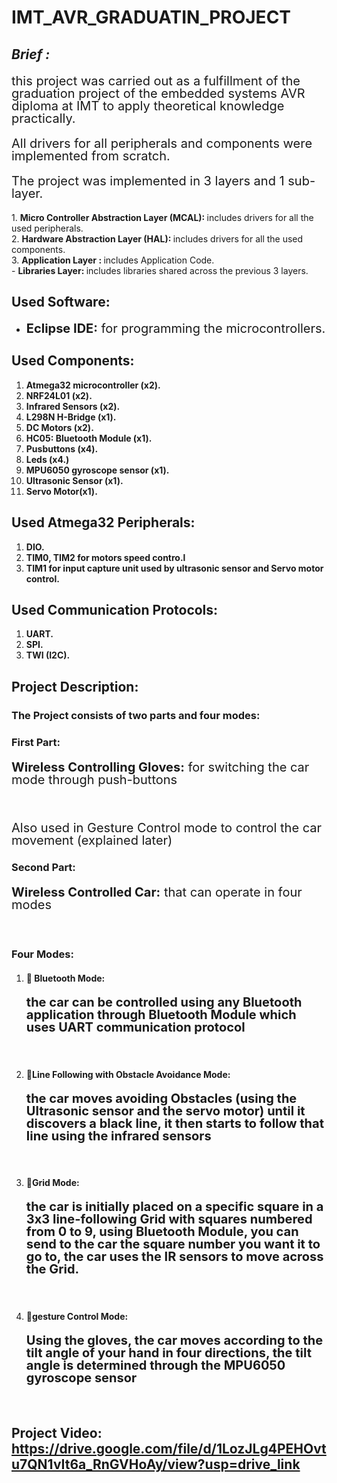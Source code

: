 # IMT_AVR_GRADUATIN_PROJECT

## *Brief :*
<p style="font-size: 20px; line-height: 1;"> this project was carried out as a fulfillment of the graduation project of the embedded systems AVR diploma at IMT to apply theoretical knowledge practically.</p>
<p style="font-size: 20px; line-height: 1;"> All drivers for all peripherals and components were implemented from scratch.</p>
<p style="font-size: 20px; line-height: 1;"> The project was implemented in 3 layers and 1 sub-layer.</p>
1. <strong>Micro Controller Abstraction Layer (MCAL): </strong> includes drivers for all the used peripherals. <br>
2. <strong>Hardware Abstraction Layer (HAL): </strong> includes drivers for all the used components.  <br>
3. <strong>Application Layer : </strong> includes Application Code. <br>
- <strong>Libraries Layer: </strong>includes libraries shared across the previous 3 layers. 

## Used Software:
- <p style="font-size: 20px; line-height: 1;"><strong>Eclipse IDE:</strong> for programming the microcontrollers.</p>

## Used Components:
1. <strong>Atmega32 microcontroller (x2).</strong>
2. <strong>NRF24L01 (x2).</strong>
3. <strong>Infrared Sensors (x2).</strong>
4. <strong>L298N H-Bridge (x1).</strong>
5. <strong>DC Motors (x2).</strong>
6. <strong>HC05: Bluetooth Module (x1).</strong>
7. <strong>Pusbuttons (x4).</strong>
8. <strong>Leds (x4.)</strong>
9. <strong>MPU6050 gyroscope sensor (x1).</strong>
10. <strong>Ultrasonic Sensor (x1).</strong>
11. <strong>Servo Motor(x1).</strong>

## Used Atmega32 Peripherals:
1. <strong>DIO.</strong>
2. <strong>TIM0, TIM2 for motors speed contro.l</strong>
3. <strong>TIM1 for input capture unit used by ultrasonic sensor and Servo motor control.</strong>

## Used Communication Protocols:
1. <strong>UART.</strong>
2. <strong>SPI.</strong>
3. <strong>TWI (I2C).</strong>


## Project Description:
### The Project consists of two parts and four modes:
### First Part: 
<p style="font-size: 20px; line-height: 1;"><strong>Wireless Controlling Gloves:</strong> for switching the car mode through push-buttons</p><br>
<p style="font-size: 20px; line-height: 1;"> Also used in Gesture Control mode to control the car movement (explained later)</p>

### Second Part: 
<p style="font-size: 20px; line-height: 1;"><strong>Wireless Controlled Car:</strong> that can operate in four modes</p><br>

### Four Modes:
1. #### 🔵 **Bluetooth Mode**: <p style="font-size: 20px; line-height: 1;">the car can be controlled using any Bluetooth application through Bluetooth Module which uses UART communication protocol</p><br>

2. #### 🔵**Line Following with Obstacle Avoidance Mode**: <p style="font-size: 20px; line-height: 1;">the car moves avoiding Obstacles (using the Ultrasonic sensor and the servo motor) until it discovers a black line, it then starts to follow that line using the infrared sensors</p><br>

3. #### 🔵**Grid Mode**: <p style="font-size: 20px; line-height: 1;">the car is initially placed on a specific square in a 3x3 line-following Grid with squares numbered from 0 to 9, using Bluetooth Module, you can send to the car the square number you want it to go to, the car uses the IR sensors to move across the Grid.</p><br>

4. #### 🔵**gesture Control Mode**: <p style="font-size: 20px; line-height: 1;">Using the gloves, the car moves according to the tilt angle of your hand in four directions, the tilt angle is determined through the MPU6050 gyroscope sensor</p><br>






## Project Video: https://drive.google.com/file/d/1LozJLg4PEHOvtu7QN1vIt6a_RnGVHoAy/view?usp=drive_link

 

 

